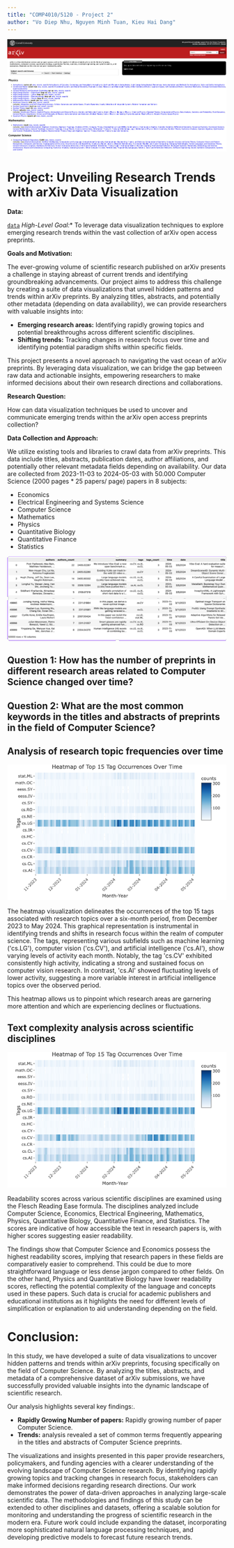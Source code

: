 ```yaml
---
title: "COMP4010/5120 - Project 2"
author: "Vo Diep Nhu, Nguyen Minh Tuan, Kieu Hai Dang"
---
```

![](images/banner.png)



# Project:  Unveiling Research Trends with arXiv Data Visualization 

**Data:** 

[`data`](https://github.com/mtuann/comp5120-data-vis/blob/main/project02/arxiv05_v2.csv)
*High-Level Goal:** To leverage data visualization techniques to explore emerging research trends within the vast collection of arXiv open access preprints.

**Goals and Motivation:** 

The ever-growing volume of scientific research published on arXiv presents a challenge in staying abreast of current trends and identifying groundbreaking advancements. Our project aims to address this challenge by creating a suite of data visualizations that unveil hidden patterns and trends within arXiv preprints. By analyzing titles, abstracts, and potentially other metadata (depending on data availability), we can provide researchers with valuable insights into:

- **Emerging research areas:** Identifying rapidly growing topics and potential breakthroughs across different scientific disciplines.
- **Shifting trends:** Tracking changes in research focus over time and identifying potential paradigm shifts within specific fields.
<!-- - **Collaboration patterns:** Visualizing co-authorship networks to understand research communities and collaborations driving innovation.
- **Author productivity:** Highlighting highly productive researchers and their areas of focus. -->

This project presents a novel approach to navigating the vast ocean of arXiv preprints. By leveraging data visualization, we can bridge the gap between raw data and actionable insights, empowering researchers to make informed decisions about their own research directions and collaborations.

**Research Question:**

How can data visualization techniques be used to uncover and communicate emerging trends within the arXiv open access preprints collection?

**Data Collection and Approach:**

We utilize existing tools and libraries to crawl data from arXiv preprints. This data include titles, abstracts, publication dates, author affiliations, and potentially other relevant metadata fields depending on availability. Our data are collected from 2023-11-03 to 2024-05-03 with 50.000 Computer Science (2000 pages * 25 papers/ page) papers in 8 subjects:

  - Economics
  - Electrical Engineering and Systems Science
  - Computer Science
  - Mathematics
  - Physics
  - Quantitative Biology
  - Quantitative Finance
  - Statistics

![](images/data.png)

## Question 1: How has the number of preprints in different research areas related to Computer Science changed over time?

## Question 2: What are the most common keywords in the titles and abstracts of preprints in the field of Computer Science?
## Analysis of research topic frequencies over time

![Heatmap of Top 15 Tag Occurrences Over Time](images/Slide16.png)

The heatmap visualization delineates the occurrences of the top 15 tags associated with research topics over a six-month period, from December 2023 to May 2024. This graphical representation is instrumental in identifying trends and shifts in research focus within the realm of computer science.
The tags, representing various subfields such as machine learning ('cs.LG'), computer vision ('cs.CV'), and artificial intelligence ('cs.AI'), show varying levels of activity each month. Notably, the tag 'cs.CV' exhibited consistently high activity, indicating a strong and sustained focus on computer vision research.
In contrast, 'cs.AI' showed fluctuating levels of lower activity, suggesting a more variable interest in artificial intelligence topics over the observed period.

This heatmap allows us to pinpoint which research areas are garnering more attention and which are experiencing declines or fluctuations.

## Text complexity analysis across scientific disciplines

![Readability Scores by Subject](images/Slide16.png)

Readability scores across various scientific disciplines are examined using the Flesch Reading Ease formula. The disciplines analyzed include Computer Science, Economics, Electrical Engineering, Mathematics, Physics, Quantitative Biology, Quantitative Finance, and Statistics. The scores are indicative of how accessible the text in research papers is, with higher scores suggesting easier readability.

The findings show that Computer Science and Economics possess the highest readability scores, implying that research papers in these fields are comparatively easier to comprehend. This could be due to more straightforward language or less dense jargon compared to other fields.
On the other hand, Physics and Quantitative Biology have lower readability scores, reflecting the potential complexity of the language and concepts used in these papers. Such data is crucial for academic publishers and educational institutions as it highlights the need for different levels of simplification or explanation to aid understanding depending on the field.

# Conclusion:
In this study, we have developed a suite of data visualizations to uncover hidden patterns and trends within arXiv preprints, focusing specifically on the field of Computer Science. By analyzing the titles, abstracts, and metadata of a comprehensive dataset of arXiv submissions, we have successfully provided valuable insights into the dynamic landscape of scientific research.

Our analysis highlights several key findings:.
- **Rapidly Growing Number of papers:** Rapidly growing number of paper Computer Science.
- **Trends:** analysis revealed a set of common terms frequently appearing in the titles and abstracts of Computer Science preprints. 

The visualizations and insights presented in this paper provide researchers, policymakers, and funding agencies with a clearer understanding of the evolving landscape of Computer Science research. By identifying rapidly growing topics and tracking changes in research focus, stakeholders can make informed decisions regarding research directions. Our work demonstrates the power of data-driven approaches in analyzing large-scale scientific data. The methodologies and findings of this study can be extended to other disciplines and datasets, offering a scalable solution for monitoring and understanding the progress of scientific research in the modern era. Future work could include expanding the dataset, incorporating more sophisticated natural language processing techniques, and developing predictive models to forecast future research trends.
